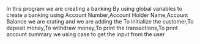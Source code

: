 In this program we are creating  a banking 
By using global variables to create a banking using Account Number,Account Holder Name,Account Balance
we are crating and we are adding the To initialize the customer,To deposit money,To withdraw money,To print the transactions,To print account summary
we using case to get the input from the user 
